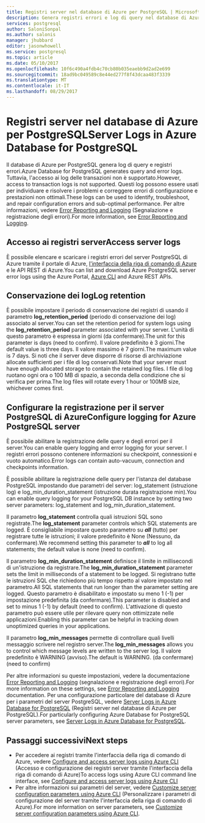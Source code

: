 ```yaml
---
title: Registri server nel database di Azure per PostgreSQL | Microsoft Docs
description: Genera registri errori e log di query nel database di Azure per PostgreSQL.
services: postgresql
author: SaloniSonpal
ms.author: salonis
manager: jhubbard
editor: jasonwhowell
ms.service: postgresql
ms.topic: article
ms.date: 05/10/2017
ms.openlocfilehash: 10f6c490a4fdb4c70cb80b035eaebb9d2ad2e699
ms.sourcegitcommit: 18ad9bc049589c8e44ed277f8f43dcaa483f3339
ms.translationtype: MT
ms.contentlocale: it-IT
ms.lasthandoff: 08/29/2017
---
```

# <a name="server-logs-in-azure-database-for-postgresql"></a><span data-ttu-id="3bdb6-103">Registri server nel database di Azure per PostgreSQL</span><span class="sxs-lookup"><span data-stu-id="3bdb6-103">Server Logs in Azure Database for PostgreSQL</span></span> 
<span data-ttu-id="3bdb6-104">Il database di Azure per PostgreSQL genera log di query e registri errori.</span><span class="sxs-lookup"><span data-stu-id="3bdb6-104">Azure Database for PostgreSQL generates query and error logs.</span></span> <span data-ttu-id="3bdb6-105">Tuttavia, l'accesso ai log delle transazioni non è supportato.</span><span class="sxs-lookup"><span data-stu-id="3bdb6-105">However, access to transaction logs is not supported.</span></span> <span data-ttu-id="3bdb6-106">Questi log possono essere usati per individuare e risolvere i problemi e correggere errori di configurazione e prestazioni non ottimali.</span><span class="sxs-lookup"><span data-stu-id="3bdb6-106">These logs can be used to identify, troubleshoot, and repair configuration errors and sub-optimal performance.</span></span> <span data-ttu-id="3bdb6-107">Per altre informazioni, vedere [Error Reporting and Logging](https://www.postgresql.org/docs/9.6/static/runtime-config-logging.html) (Segnalazione e registrazione degli errori).</span><span class="sxs-lookup"><span data-stu-id="3bdb6-107">For more information, see [Error Reporting and Logging](https://www.postgresql.org/docs/9.6/static/runtime-config-logging.html).</span></span>

## <a name="access-server-logs"></a><span data-ttu-id="3bdb6-108">Accesso ai registri server</span><span class="sxs-lookup"><span data-stu-id="3bdb6-108">Access server logs</span></span>
<span data-ttu-id="3bdb6-109">È possibile elencare e scaricare i registri errori del server PostgreSQL di Azure tramite il portale di Azure, [l'interfaccia della riga di comando di Azure](howto-configure-server-logs-using-cli.md) e le API REST di Azure.</span><span class="sxs-lookup"><span data-stu-id="3bdb6-109">You can list and download Azure PostgreSQL server error logs using the Azure Portal, [Azure CLI](howto-configure-server-logs-using-cli.md) and Azure REST APIs.</span></span>

## <a name="log-retention"></a><span data-ttu-id="3bdb6-110">Conservazione dei log</span><span class="sxs-lookup"><span data-stu-id="3bdb6-110">Log retention</span></span>
<span data-ttu-id="3bdb6-111">È possibile impostare il periodo di conservazione dei registri di usando il parametro **log\_retention\_period** (periodo di conservazione dei log) associato al server.</span><span class="sxs-lookup"><span data-stu-id="3bdb6-111">You can set the retention period for system logs using the **log\_retention\_period** parameter associated with your server.</span></span> <span data-ttu-id="3bdb6-112">L'unità di questo parametro è espressa in giorni (da confermare).</span><span class="sxs-lookup"><span data-stu-id="3bdb6-112">The unit for this parameter is days (need to confirm).</span></span> <span data-ttu-id="3bdb6-113">Il valore predefinito è 3 giorni.</span><span class="sxs-lookup"><span data-stu-id="3bdb6-113">The default value is three days.</span></span> <span data-ttu-id="3bdb6-114">Il valore massimo è 7 giorni.</span><span class="sxs-lookup"><span data-stu-id="3bdb6-114">The maximum value is 7 days.</span></span> <span data-ttu-id="3bdb6-115">Si noti che il server deve disporre di risorse di archiviazione allocate sufficienti per i file di log conservati.</span><span class="sxs-lookup"><span data-stu-id="3bdb6-115">Note that your server must have enough allocated storage to contain the retained log files.</span></span>
<span data-ttu-id="3bdb6-116">I file di log ruotano ogni ora o 100 MB di spazio, a seconda della condizione che si verifica per prima.</span><span class="sxs-lookup"><span data-stu-id="3bdb6-116">The log files will rotate every 1 hour or 100MB size, whichever comes first.</span></span>

## <a name="configure-logging-for-azure-postgresql-server"></a><span data-ttu-id="3bdb6-117">Configurare la registrazione per il server PostgreSQL di Azure</span><span class="sxs-lookup"><span data-stu-id="3bdb6-117">Configure logging for Azure PostgreSQL server</span></span>
<span data-ttu-id="3bdb6-118">È possibile abilitare la registrazione delle query e degli errori per il server.</span><span class="sxs-lookup"><span data-stu-id="3bdb6-118">You can enable query logging and error logging for your server.</span></span> <span data-ttu-id="3bdb6-119">I registri errori possono contenere informazioni su checkpoint, connessioni e vuoto automatico.</span><span class="sxs-lookup"><span data-stu-id="3bdb6-119">Error logs can contain auto-vacuum, connection and checkpoints information.</span></span>

<span data-ttu-id="3bdb6-120">È possibile abilitare la registrazione delle query per l'istanza del database PostgreSQL impostando due parametri del server: log\_statement (istruzione log) e log\_min\_duration\_statement (istruzione durata registrazione min).</span><span class="sxs-lookup"><span data-stu-id="3bdb6-120">You can enable query logging for your PostgreSQL DB instance by setting two server parameters: log\_statement and log\_min\_duration\_statement.</span></span>

<span data-ttu-id="3bdb6-121">Il parametro **log\_statement** controlla quali istruzioni SQL sono registrate.</span><span class="sxs-lookup"><span data-stu-id="3bdb6-121">The **log\_statement** parameter controls which SQL statements are logged.</span></span> <span data-ttu-id="3bdb6-122">È consigliabile impostare questo parametro su ***all*** (tutto) per registrare tutte le istruzioni; il valore predefinito è None (Nessuno, da confermare).</span><span class="sxs-lookup"><span data-stu-id="3bdb6-122">We recommend setting this parameter to ***all*** to log all statements; the default value is none (need to confirm).</span></span>

<span data-ttu-id="3bdb6-123">Il parametro **log\_min\_duration\_statement** definisce il limite in millisecondi di un'istruzione da registrare.</span><span class="sxs-lookup"><span data-stu-id="3bdb6-123">The **log\_min\_duration\_statement** parameter sets the limit in milliseconds of a statement to be logged.</span></span> <span data-ttu-id="3bdb6-124">Si registrano tutte le istruzioni SQL che richiedono più tempo rispetto al valore impostato nel parametro.</span><span class="sxs-lookup"><span data-stu-id="3bdb6-124">All SQL statements that run longer than the parameter setting are logged.</span></span> <span data-ttu-id="3bdb6-125">Questo parametro è disabilitato e impostato su meno 1 (-1) per impostazione predefinita (da confermare).</span><span class="sxs-lookup"><span data-stu-id="3bdb6-125">This parameter is disabled and set to minus 1 (-1) by default (need to confirm).</span></span> <span data-ttu-id="3bdb6-126">L'attivazione di questo parametro può essere utile per rilevare query non ottimizzate nelle applicazioni.</span><span class="sxs-lookup"><span data-stu-id="3bdb6-126">Enabling this parameter can be helpful in tracking down unoptimized queries in your applications.</span></span>

<span data-ttu-id="3bdb6-127">Il parametro **log\_min\_messages** permette di controllare quali livelli messaggio scrivere nel registro server.</span><span class="sxs-lookup"><span data-stu-id="3bdb6-127">The **log\_min\_messages** allows you to control which message levels are written to the server log.</span></span> <span data-ttu-id="3bdb6-128">Il valore predefinito è WARNING (avviso).</span><span class="sxs-lookup"><span data-stu-id="3bdb6-128">The default is WARNING.</span></span> <span data-ttu-id="3bdb6-129">(da confermare)</span><span class="sxs-lookup"><span data-stu-id="3bdb6-129">(need to confirm)</span></span>

<span data-ttu-id="3bdb6-130">Per altre informazioni su queste impostazioni, vedere la documentazione [Error Reporting and Logging](https://www.postgresql.org/docs/9.6/static/runtime-config-logging.html) (segnalazione e registrazione degli errori).</span><span class="sxs-lookup"><span data-stu-id="3bdb6-130">For more information on these settings, see [Error Reporting and Logging](https://www.postgresql.org/docs/9.6/static/runtime-config-logging.html) documentation.</span></span> <span data-ttu-id="3bdb6-131">Per una configurazione particolare del database di Azure per i parametri del server PostgreSQL, vedere [Server Logs in Azure Database for PostgreSQL](concepts-server-logs.md) (Registri server nel database di Azure per PostgreSQL).</span><span class="sxs-lookup"><span data-stu-id="3bdb6-131">For particularly configuring Azure Database for PostgreSQL server parameters, see [Server Logs in Azure Database for PostgreSQL](concepts-server-logs.md).</span></span>

## <a name="next-steps"></a><span data-ttu-id="3bdb6-132">Passaggi successivi</span><span class="sxs-lookup"><span data-stu-id="3bdb6-132">Next steps</span></span>
- <span data-ttu-id="3bdb6-133">Per accedere ai registri tramite l'interfaccia della riga di comando di Azure, vedere [Configure and access server logs using Azure CLI](howto-configure-server-logs-using-cli.md) (Accesso e configurazione dei registri server tramite l'interfaccia della riga di comando di Azure)</span><span class="sxs-lookup"><span data-stu-id="3bdb6-133">To access logs using Azure CLI command line interface, see [Configure and access server logs using Azure CLI](howto-configure-server-logs-using-cli.md)</span></span>
- <span data-ttu-id="3bdb6-134">Per altre informazioni sui parametri del server, vedere [Customize server configuration parameters using Azure CLI](howto-configure-server-parameters-using-cli.md) (Personalizzare i parametri di configurazione del server tramite l'interfaccia della riga di comando di Azure).</span><span class="sxs-lookup"><span data-stu-id="3bdb6-134">For more information on server parameters, see [Customize server configuration parameters using Azure CLI](howto-configure-server-parameters-using-cli.md).</span></span>